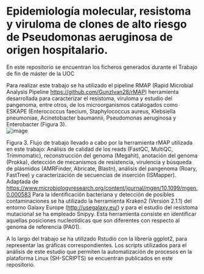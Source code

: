 # Epidemiología molecular, resistoma y viruloma de clones de alto riesgo de Pseudomonas aeruginosa de origen hospitalario.


En este repositorio se encuentran los ficheros generados durante el Trabajo de fin de máster de la UOC



Para realizar este trabajo se ha utilizado el pipeline RMAP (Rapid Microbial Analysis Pipeline https://github.com/GunzIvan28/rMAP) herramienta desarrollada para caracterizar el resistoma, viruloma y estudio del pangenoma, entre otros, de los microorganismos catalogados como ESKAPE (Enterococcus faecium, Staphylococcus aureus, Klebsiella pneumoniae, Acinetobacter baumannii, Pseudomonas aeruginosa y Enterobacter (Figura 3).  
 ![image](https://github.com/ItxaSarko/WorkflowPseudomonasTFM/assets/100303282/8a5005c5-7ec9-4bc4-ab89-fb07d476a375)

Figura 3. Flujo de trabajo llevado a cabo por la herramienta rMAP utilizada en este trabajo: Análisis de calidad de los reads (FastQC, MultiQC, Trimmomatic), reconstrucción del genoma (Megahit), anotación del genoma (Prokka), detección de mecanismos de resistencia, virulencia y búsqueda de plásmidos (AMRFinder, Abricate, Blastn), análisis del pangenoma (Roary, FastTree) y caracterización de secuencias de inserción (ISMapper). Adaptada de 
https://www.microbiologyresearch.org/content/journal/mgen/10.1099/mgen.0.000583
Para la identificación bacteriana y detección de posibles contaminaciones se ha utilizado la herramienta Kraken2 (Versión 2.1.1) del entorno Galaxy Europe (http://usegalaxy.eu/) y para el estudio del resistoma mutacional se ha empleado Snipyy. Esta herramienta consiste en identificar aquellas posiciones nucleotídicas que son diferentes con respecto al genoma de referencia (PA01).

A lo largo del trabajo se ha utilizado Rstudio con la librería ggplot2, para representar las gráficas correspondientes. Los scripts utilizados para el análisis de este estudio que permiten la automatización de procesos en la plataforma Linux (SH-SCRIPTS) se encuentran publicados en este repositorio.


